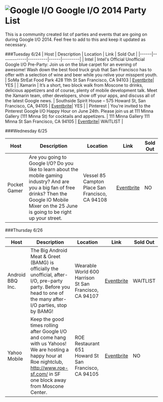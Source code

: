 ![Google I/O](http://blog.xamarin.com/wp-content/uploads/2014/06/google-io-2014.jpg)
Google I/O 2014 Party List
==========================

This is a community created list of parties and events that are going on during Google I/O 2014. Feel free to add to this and keep it updated as necessary.

###Tuesday 6/24
| Host | Description | Location | Link | Sold Out |
|------|-------------|----------|------|---------|
| Intel | Intel's Official Unofficial Google I/O Pre-Party: Join us on the blue carpet for an evening of awesome!  Wash down the best food truck grub that San Francisco has to offer with a selection of wine and beer while you relive your misspent youth. | SoMa StrEat Food Park 428 11th St San Francisco, CA 94103 | [Eventbrite](http://www.eventbrite.com/e/intels-official-unofficial-google-io-pre-party-tickets-11702828475)| YES |
| Xamarin | It’s a short, two block walk from Moscone to drinks, delicious appetizers and of course, plenty of mobile development talk.  Meet the Xamarin team, other developers, show off your apps, and discuss all of the latest Google news. | Southside Spirit House – 575 Howard St, San Francisco, CA, 94105 | [Eventbrite](http://www.eventbrite.com/e/xamarins-google-io-2014-party-tickets-11978872129)| YES |
| Pinterest | You're invited to the Pinterest Google I/O Happy Hour on June 24th. Please join us at 111 Minna Gallery (111 Minna St) for cocktails and appetizers.  | 111 Minna Gallery 111 Minna St San Francisco, CA 94105 | [Eventbrite](https://www.eventbrite.com/e/pinterest-google-io-happy-hour-tickets-11960671691)| WAITLIST |



###Wednesday 6/25

| Host | Description | Location | Link | Sold Out |
|------|-------------|----------|------|---------|
| Pocket Gamer | Are you going to Google I/O? Do you like to learn about the mobile gaming industry? And are you a big fan of free drinks? Then the Google IO Mobile Mixer on the 25 June is going to be right up your street. | Vessel 85 Campton Place San Francisco, CA 94108 | [Eventbrite](http://www.eventbrite.co.uk/e/pocket-gamer-mobile-mixer-google-io-with-appflood-everyplay-mobogenie-tickets-10015248879)| NO |

###Thursday 6/26

| Host | Description | Location | Link | Sold Out |
|------|-------------|----------|------|---------|
| Android BBQ Inc. | The Big Android Meat & Greet (BAMG) is officially the unofficial, after-I/O, pre-party party.  Before you head to one of the many after-I/O parties, stop by BAMG! |Wearable World 600 Harrison St San Francisco, CA 94107 | [Eventbrite](http://www.eventbrite.com/e/big-android-meat-greet-tickets-11786807659)| WAITLIST |
| Yahoo Mobile | Keep the good times rolling after Google I/O and come hang with us Yahoos!  We are hosting a happy hour at Roe nightclub, http://www.roe-sf.com/ in SF one block away from Moscone Center.    |ROE Restaurant 651 Howard St San Francisco, CA 94105| [Eventbrite](https://www.eventbrite.com/e/yahoo-after-party-tickets-10493214487)| NO |

